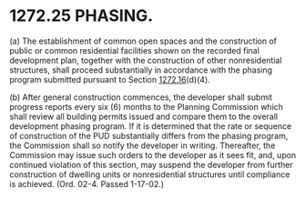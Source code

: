 1272.25 PHASING.
================

​(a) The establishment of common open spaces and the construction of
public or common residential facilities shown on the recorded final
development plan, together with the construction of other nonresidential
structures, shall proceed substantially in accordance with the phasing
program submitted pursuant to Section [1272.16](53cef663.html)(d)(4).

​(b) After general construction commences, the developer shall submit
progress reports every six (6) months to the Planning Commission which
shall review all building permits issued and compare them to the overall
development phasing program. If it is determined that the rate or
sequence of construction of the PUD substantially differs from the
phasing program, the Commission shall so notify the developer in
writing. Thereafter, the Commission may issue such orders to the
developer as it sees fit, and, upon continued violation of this section,
may suspend the developer from further construction of dwelling units or
nonresidential structures until compliance is achieved. (Ord. 02-4.
Passed 1-17-02.)

